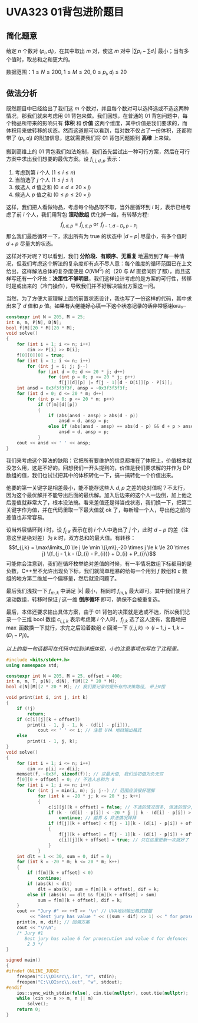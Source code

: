 # UVA323 01背包进阶题目

## 简化题意

给定 $n$ 个数对 $(p_i,d_i)$，在其中取出 $m$ 对，使这 $m$ 对中 $|\sum p_i - \sum d_i|$ 最小；当有多个值时，取总和之和更大的。

数据范围：$1 \le N \le 200,1 \le M \le 20,0 \le p_i,d_i \le 20$

## 做法分析

既然题目中已经给出了我们这 $m$ 个数对，并且每个数对可以选择选或不选这两种情况，那我们就来考虑用 01 背包来做。我们回想，在普通的 01 背包问题中，每个物品所带来的影响只有 **体积** 和 **价值** 这两个维度，其中价值是我们要求的，而体积用来做转移的状态。然而这道题可以看到，每对数不仅占了一份体积，还都附带了 $(p_i,d_i)$ 的附加信息，这就需要我们将 01 背包问题搬到 **高维** 上来做。

搬到高维上的 01 背包我们如法炮制，我们首先尝试出一种可行方案，然后在可行方案中求出我们想要的最优方案。设 $f_{i,j,d,p}$ 表示：

1. 考虑到第 $i$ 个人 ($1 \le i \le n$)
2. 当前选了 $j$ 个人 ($1 \le j \le i$)
3. 候选人 $d$ 值之和 ($0 \le d \le 20 \times j$)
4. 候选人 $p$ 值之和 ($0 \le p \le 20 \times j$)

这样，我们把人看做物品，考虑每个物品取不取，当外层循环到 $i$ 时，表示已经考虑了前 $i$ 个人，我们用背包 **滚动数组** 优化掉一维，有转移方程:
$$f_{j,d,p} = f_{j,d,p} \ \operatorname{or} \ f_{j - 1,d - D_i,p - P_i}$$
那么我们最后循环一下，求出所有为 true 的状态中 $|d - p|$ 尽量小，有多个值时 $d + p$ 尽量大的状态。

这样对不对呢？可以看到，我们 **分阶段、有顺序、无重复** 地遍历到了每一种情况，但我们考虑这个解法的复杂度却有点不尽人意：每个维度的循环范围已在上文给出，这样解法总体的复杂度便是 $O(NM^5)$ 的（$20$ 与 $M$ 直接同阶了都），而且这样写还有一个坏处：**决策性不够明显**，我们这样设计考虑的是方案的可行性，转移时是或出来的（冷门操作），导致我们并不好解决输出方案这一问。

当然，为了方便大家理解上面的前置状态设计，我也写了一份这样的代码，其中求出来了 $d$ 值和 $p$ 值。~~如果有大佬能好心填一下这个状态记录的话非常感谢orz。~~

```cpp
constexpr int N = 205, M = 25;
int n, m, P[N], D[N];
bool f[M][20 * M][20 * M];
void solve()
{
    for (int i = 1; i <= n; i++)
        cin >> P[i] >> D[i];
    f[0][0][0] = true;
    for (int i = 1; i <= n; i++)
        for (int j = i; j; j--)
            for (int d = 0; d <= 20 * j; d++)
                for (int p = 0; p <= 20 * j; p++)
                    f[j][d][p] |= f[j - 1][d - D[i]][p - P[i]];
    int ansd = 0x3f3f3f3f, ansp = ~0x3f3f3f3f;
    for (int d = 0; d <= 20 * m; d++)
        for (int p = 0; p <= 20 * m; p++)
            if (f[m][d][p])
            {
                if (abs(ansd - ansp) > abs(d - p))
                    ansd = d, ansp = p;
                else if (abs(ansd - ansp) == abs(d - p) && d + p > ansd + ansp)
                    ansd = d, ansp = p;
            }
    cout << ansd << ' ' << ansp;
}
```

我们来考虑这个算法的缺陷：它把所有要维护的信息都堆在了体积上，价值根本就没怎么用，这是不好的。回想我们一开头提到的，价值是我们要求解的并作为 DP 数组的值，我们也试试把其中的体积转化一下，搞一搞转化一个价值出来。

他要的第一关键字是相差最小，能不能存这些人 $d,p$ 之差的绝对值呢？不太行，因为这个最优解并不能导出后面的最优解。加入后边来的这个人一边倒，加上他之后差值就非常大了，根本没法搞。看来差值还是得当成状态，我们换一下，把第二关键字作为值，并在代码里取一下最大值就 ok 了，每新增一个人，导出他之前的差值也非常容易。

设当外层循环到 $i$ 时，设 $f_{j,k}$ 表示在前 $i$ 个人中选出了 $j$ 个，此时 $d - p$ 的差（注意这里是绝对差）为 $k$ 时，双方总和的最大值。有转移：
$$f_{j,k} = \max\limits_{0 \le j \le \min \{i,m\},-20 \times j \le k \le 20 \times j} \{f_{j - 1,k - (D_{i} - P_{i})} + D_{i} + P_{i}\}$$
可能你会注意到，我们在循坏枚举绝对差值的时候，有一半情况数组下标都用的是负数，C++里不允许出现负下标，我们就简单粗暴的给每一个用到 $f$ 数组和 $c$ 数组的地方第二维加一个偏移量，然后就没问题了。

最后我们浅找一下 $f_{m,k}$ 中满足 $|k|$ 最小，相同时 $f_{m,k}$ 最大即可。其中我们使用了滚动数组，转移时保证 $j$ 这一维 **倒序循环** 即可，确保不会被重复选。

最后，本体还要求输出具体方案，由于 01 背包的决策就是选或不选，所以我们记录一个三维 bool 数组 $c_{i,j,k}$ 表示考虑第 $i$ 个人时，$f_{j,k}$ 选了这人没有，套路地把 $\max$ 函数换一下就行，求完之后沿着数组 $c$ 回溯一下 $(i,j,k) \rightarrow (i - 1,j - 1,k - (D_{i} - P_{i}))$。

*以上的每一句话都可在代码中找到详细体现，小的注意事项也写在了注释里。*

```cpp
#include <bits/stdc++.h>
using namespace std;

constexpr int N = 205, M = 25, offset = 400;
int n, m, T, p[N], d[N], f[M][2 * 20 * M];
bool c[N][M][2 * 20 * M]; // 我们要记录的是所有的决策路径, 带上N捏

void print(int i, int j, int k)
{
    if (!j)
        return;
    if (c[i][j][k + offset])
        print(i - 1, j - 1, k - (d[i] - p[i])),
            cout << ' ' << i; // 注意 UVA 地狱输出格式
    else
        print(i - 1, j, k);
}
void solve()
{
    for (int i = 1; i <= n; i++)
        cin >> p[i] >> d[i];
    memset(f, ~0x3f, sizeof(f)); // 求最大值, 我们设初值为负无穷
    f[0][0 + offset] = 0; // 不选人总和为 0
    for (int i = 1; i <= n; i++)
        for (int j = min(i, m); j; j--) // 范围应该很好理解
            for (int k = -20 * j; k <= 20 * j; k++)
            {
                c[i][j][k + offset] = false; // 不选的情况很多, 但选的很少, 所以先默认不选
                if (k - (d[i] - p[i]) < -20 * j || k - (d[i] - p[i]) > 20 * j)
                    continue; // 越界 & 非法情况拜拜
                if (f[j][k + offset] < f[j - 1][k - (d[i] - p[i]) + offset] + d[i] + p[i])
                {
                    f[j][k + offset] = f[j - 1][k - (d[i] - p[i]) + offset] + d[i] + p[i];
                    c[i][j][k + offset] = true; // 只在这里更新一次就好了
                }
            }
    int dlt = 1 << 30, sum = 0, dif = 0;
    for (int k = -20 * m; k <= 20 * m; k++)
    {
        if (f[m][k + offset] < 0)
            continue;
        if (abs(k) < dlt)
            dlt = abs(k), sum = f[m][k + offset], dif = k;
        else if (abs(k) == dlt && f[m][k + offset] > sum)
            sum = f[m][k + offset], dif = k;
    }
    cout << "Jury #" << ++T << '\n' // UVA地狱输出格式提醒
         << "Best jury has value " << ((sum - dif) >> 1) << " for prosecution and value " << ((sum + dif) >> 1) << " for defence:\n";
    print(n, m, dif); // 回溯方案
    cout << "\n\n";
    /* Jury #1
       Best jury has value 6 for prosecution and value 4 for defence:
        2 3 */
}

signed main()
{
#ifndef ONLINE_JUDGE
    freopen("C:\\OIsrc\\.in", "r", stdin);
    freopen("C:\\OIsrc\\.out", "w", stdout);
#endif
    ios::sync_with_stdio(false), cin.tie(nullptr), cout.tie(nullptr);
    while (cin >> n >> m, n || m)
        solve();
    return 0;
}
```
